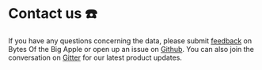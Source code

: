 # Contact us ☎️

If you have any questions concerning the data, please submit [feedback](http://www.nyc.gov/open-data-feedback) on Bytes Of the Big Apple or open up an issue on [Github](https://github.com/nycplanning). You can also join the conversation on [Gitter](https://gitter.im/NYCPlanning/community) for our latest product updates. 